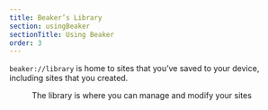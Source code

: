 ```yaml
---
title: Beaker’s Library
section: usingBeaker
sectionTitle: Using Beaker
order: 3
---
```


`beaker://library` is home to sites that you’ve saved to your device, including sites that you created.

<figure>
<img data-src="/img/docs/tour-library-view.jpg">
<figcaption>The library is where you can manage and modify your sites</figcaption>
</figure>
